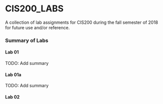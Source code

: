 # CIS200_LABS
A collection of lab assignments for CIS200 during the fall semester of 2018 for future use and/or reference.

### Summary of Labs

#### Lab 01
TODO: Add summary 

#### Lab 01a
TODO: Add summary

#### Lab 02
